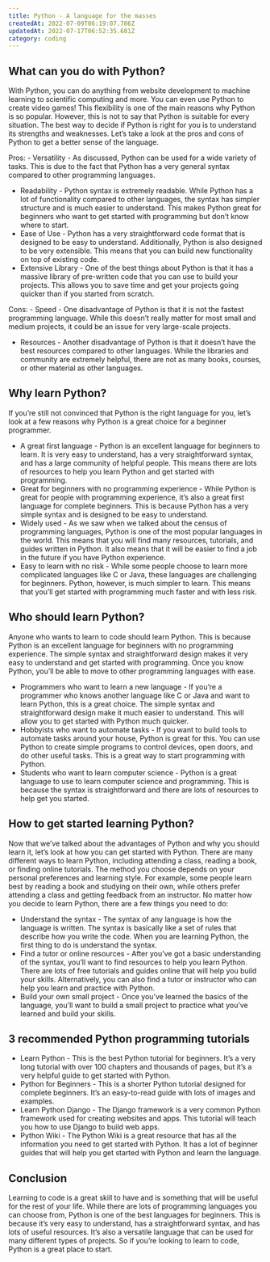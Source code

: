 ```yaml
---
title: Python - A language for the masses
createdAt: 2022-07-09T06:19:07.786Z
updatedAt: 2022-07-17T06:52:35.681Z
category: coding
---
```


## What can you do with Python?

With Python, you can do anything from website development to machine learning to scientific computing and more. You can even use Python to create video games! This flexibility is one of the main reasons why Python is so popular. However, this is not to say that Python is suitable for every situation. The best way to decide if Python is right for you is to understand its strengths and weaknesses. Let’s take a look at the pros and cons of Python to get a better sense of the language.

Pros: - Versatility - As discussed, Python can be used for a wide variety of tasks. This is due to the fact that Python has a very general syntax compared to other programming languages.
- Readability - Python syntax is extremely readable. While Python has a lot of functionality compared to other languages, the syntax has simpler structure and is much easier to understand. This makes Python great for beginners who want to get started with programming but don’t know where to start.
- Ease of Use - Python has a very straightforward code format that is designed to be easy to understand. Additionally, Python is also designed to be very extensible. This means that you can build new functionality on top of existing code.
- Extensive Library - One of the best things about Python is that it has a massive library of pre-written code that you can use to build your projects. This allows you to save time and get your projects going quicker than if you started from scratch.

Cons: - Speed - One disadvantage of Python is that it is not the fastest programming language. While this doesn’t really matter for most small and medium projects, it could be an issue for very large-scale projects.
- Resources - Another disadvantage of Python is that it doesn’t have the best resources compared to other languages. While the libraries and community are extremely helpful, there are not as many books, courses, or other material as other languages.

## Why learn Python?

If you’re still not convinced that Python is the right language for you, let’s look at a few reasons why Python is a great choice for a beginner programmer.
- A great first language - Python is an excellent language for beginners to learn. It is very easy to understand, has a very straightforward syntax, and has a large community of helpful people. This means there are lots of resources to help you learn Python and get started with programming.
- Great for beginners with no programming experience - While Python is great for people with programming experience, it’s also a great first language for complete beginners. This is because Python has a very simple syntax and is designed to be easy to understand.
- Widely used - As we saw when we talked about the census of programming languages, Python is one of the most popular languages in the world. This means that you will find many resources, tutorials, and guides written in Python. It also means that it will be easier to find a job in the future if you have Python experience.
- Easy to learn with no risk - While some people choose to learn more complicated languages like C or Java, these languages are challenging for beginners. Python, however, is much simpler to learn. This means that you’ll get started with programming much faster and with less risk.

## Who should learn Python?

Anyone who wants to learn to code should learn Python. This is because Python is an excellent language for beginners with no programming experience. The simple syntax and straightforward design makes it very easy to understand and get started with programming. Once you know Python, you’ll be able to move to other programming languages with ease.
- Programmers who want to learn a new language - If you’re a programmer who knows another language like C or Java and want to learn Python, this is a great choice. The simple syntax and straightforward design make it much easier to understand. This will allow you to get started with Python much quicker.
- Hobbyists who want to automate tasks - If you want to build tools to automate tasks around your house, Python is great for this. You can use Python to create simple programs to control devices, open doors, and do other useful tasks. This is a great way to start programming with Python.
- Students who want to learn computer science - Python is a great language to use to learn computer science and programming. This is because the syntax is straightforward and there are lots of resources to help get you started.

## How to get started learning Python?

Now that we’ve talked about the advantages of Python and why you should learn it, let’s look at how you can get started with Python. There are many different ways to learn Python, including attending a class, reading a book, or finding online tutorials. The method you choose depends on your personal preferences and learning style. For example, some people learn best by reading a book and studying on their own, while others prefer attending a class and getting feedback from an instructor. No matter how you decide to learn Python, there are a few things you need to do:
- Understand the syntax - The syntax of any language is how the language is written. The syntax is basically like a set of rules that describe how you write the code. When you are learning Python, the first thing to do is understand the syntax.
- Find a tutor or online resources - After you’ve got a basic understanding of the syntax, you’ll want to find resources to help you learn Python. There are lots of free tutorials and guides online that will help you build your skills. Alternatively, you can also find a tutor or instructor who can help you learn and practice with Python.
- Build your own small project - Once you’ve learned the basics of the language, you’ll want to build a small project to practice what you’ve learned and build your skills.

## 3 recommended Python programming tutorials

- Learn Python - This is the best Python tutorial for beginners. It’s a very long tutorial with over 100 chapters and thousands of pages, but it’s a very helpful guide to get started with Python.
- Python for Beginners - This is a shorter Python tutorial designed for complete beginners. It’s an easy-to-read guide with lots of images and examples.
- Learn Python Django - The Django framework is a very common Python framework used for creating websites and apps. This tutorial will teach you how to use Django to build web apps.
- Python Wiki - The Python Wiki is a great resource that has all the information you need to get started with Python. It has a lot of beginner guides that will help you get started with Python and learn the language.

## Conclusion

Learning to code is a great skill to have and is something that will be useful for the rest of your life. While there are lots of programming languages you can choose from, Python is one of the best languages for beginners. This is because it’s very easy to understand, has a straightforward syntax, and has lots of useful resources. It’s also a versatile language that can be used for many different types of projects. So if you’re looking to learn to code, Python is a great place to start.
